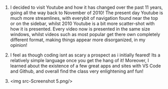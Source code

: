 1. I decided to visit Youtube and how it has changed over the past 11 years, going all the way back to November of 2010! The present day Youtube is much more streamlines, with everybit of navigation found near the top or on the sidebar, whilst 2010 Youtube is a bit more scatter-shot with how it is presented. Every video now is presented in the same size windows, whilst videos such as most popular get there own completely different format, making things appear more disorganized, in my opinion!

2. I feel as though coding isnt as scary a prospect as i initially feared! Its a relatively simple language once you get the hang of it! Moreover, I learned about the existence of a few great apps and sites with VS Code and Github, and overall find the class very enlightening anf fun!

3. <img src-Screenshot 5.png/>